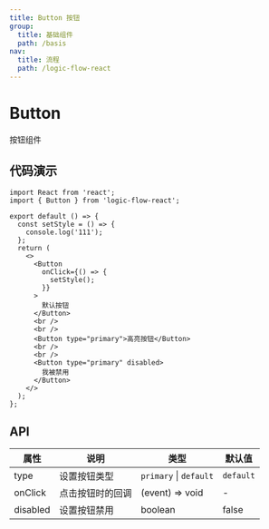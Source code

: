 ```yaml
---
title: Button 按钮
group:
  title: 基础组件
  path: /basis
nav:
  title: 流程
  path: /logic-flow-react
---
```


# Button

按钮组件

## 代码演示

```tsx
import React from 'react';
import { Button } from 'logic-flow-react';

export default () => {
  const setStyle = () => {
    console.log('111');
  };
  return (
    <>
      <Button
        onClick={() => {
          setStyle();
        }}
      >
        默认按钮
      </Button>
      <br />
      <br />
      <Button type="primary">高亮按钮</Button>
      <br />
      <br />
      <Button type="primary" disabled>
        我被禁用
      </Button>
    </>
  );
};
```

## API

| 属性     | 说明             | 类型                   | 默认值    |
| -------- | ---------------- | ---------------------- | --------- |
| type     | 设置按钮类型     | `primary` \| `default` | `default` |
| onClick  | 点击按钮时的回调 | (event) => void        | -         |
| disabled | 设置按钮禁用     | boolean                | false     |
